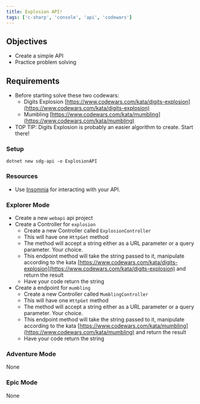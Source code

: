 ```yaml
---
title: Explosion API!
tags: ['c-sharp', 'console', 'api', 'codewars']
---
```


## Objectives

- Create a simple API
- Practice problem solving

## Requirements

- Before starting solve these two codewars:
  - Digits Explosion [https://www.codewars.com/kata/digits-explosion](https://www.codewars.com/kata/digits-explosion)
  - Mumbling [https://www.codewars.com/kata/mumbling](https://www.codewars.com/kata/mumbling)
- TOP TIP: Digits Explosion is probably an easier algorithm to create. Start there!

### Setup

```shell
dotnet new sdg-api -o ExplosionAPI
```

### Resources

- Use [Insomnia](https://insomnia.rest/) for interacting with your API.

### Explorer Mode

- Create a new `webapi` api project
- Create a Controller for `explosion`
  - Create a new Controller called `ExplosionController`
  - This will have one `HttpGet` method
  - The method will accept a string either as a URL parameter or a query parameter. Your choice.
  - This endpoint method will take the string passed to it, manipulate according to the kata [https://www.codewars.com/kata/digits-explosion](https://www.codewars.com/kata/digits-explosion) and return the result
  - Have your code return the string
- Create a endpoint for `mumbling`
  - Create a new Controller called `MumblingController`
  - This will have one `HttpGet` method
  - The method will accept a string either as a URL parameter or a query parameter. Your choice.
  - This endpoint method will take the string passed to it, manipulate according to the kata [https://www.codewars.com/kata/mumbling](https://www.codewars.com/kata/mumbling) and return the result
  - Have your code return the string

### Adventure Mode

None

### Epic Mode

None
